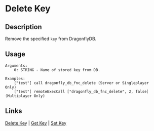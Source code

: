 # Delete Key

## Description

Remove the specified `key` from DragonflyDB.

## Usage

```sqf
Arguments:
	0: STRING - Name of stored key from DB.

Examples:
	["test"] call dragonfly_db_fnc_delete (Server or Singleplayer Only)
	["test"] remoteExecCall ["dragonfly_db_fnc_delete", 2, false] (Multiplayer Only)
```

## Links

[Delete Key](generic/delete.md) |
[Get Key](generic/get.md) |
[Set Key](generic/set.md)
